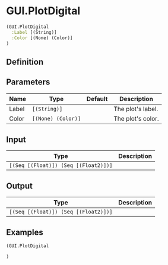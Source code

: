 # GUI.PlotDigital

```clojure
(GUI.PlotDigital
  :Label [(String)]
  :Color [(None) (Color)]
)
```

## Definition


## Parameters
| Name | Type | Default | Description |
|------|------|---------|-------------|
| Label | `[(String)]` |  | The plot's label. |
| Color | `[(None) (Color)]` |  | The plot's color. |


## Input
| Type | Description |
|------|-------------|
| `[(Seq [(Float)]) (Seq [(Float2)])]` |  |


## Output
| Type | Description |
|------|-------------|
| `[(Seq [(Float)]) (Seq [(Float2)])]` |  |


## Examples

```clojure
(GUI.PlotDigital

)
```
